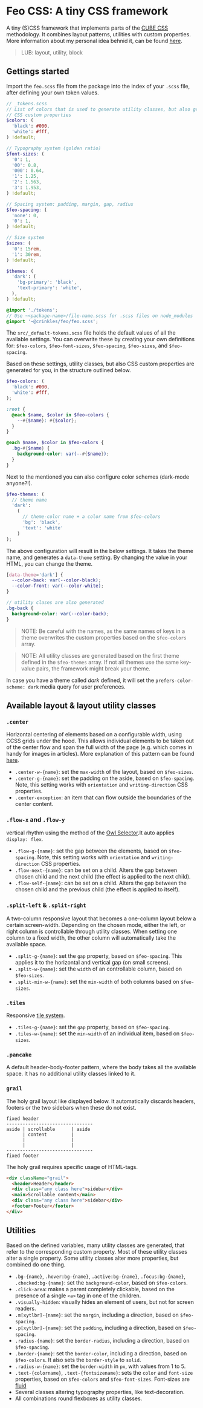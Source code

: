 # Feo CSS: A tiny CSS framework

A tiny (S)CSS framework that implements parts of the [CUBE CSS](https://cube.fyi) methodology. It combines layout patterns, utilities with custom properties. More information about my personal idea behnid it, can be found [here](https://crinkles.io/writing/my-css-architecture).

> LUB: layout, utility, block

## Gettings started

Import the `feo.scss` file from the package into the index of your `.scss` file, after defining your own token values.

```scss
// _tokens.scss
// List of colors that is used to generate utility classes, but also generate
// CSS custom properties
$colors: (
  'black': #000,
  'white': #fff,
) !default;

// Typography system (golden ratio)
$font-sizes: (
  '0': 1,
  '00': 0.8,
  '000': 0.64,
  '1': 1.25,
  '2': 1.563,
  '3': 1.953,
) !default;

// Spacing system: padding, margin, gap, radius
$feo-spacing: (
  'none': 0,
  '0': 1,
) !default;

// Size system
$sizes: (
  '0': 15rem,
  '1': 30rem,
) !default;

$themes: (
  'dark': (
    'bg-primary': 'black',
    'text-primary': 'white',
  ),
) !default;
```

```scss
@import './tokens';
// Use ~<package-name>/file-name.scss for .scss files on node_modules
@import '~@crinkles/feo/feo.scss';
```

The `src/_default-tokens.scss` file holds the default values of all the available settings. You can overwrite these by creating your own definitions for: `$feo-colors`, `$feo-font-sizes`, `$feo-spacing`, `$feo-sizes`, and `$feo-spacing`.

Based on these settings, utility classes, but also CSS custom properties are generated for you, in the structure outlined below.

```scss
$feo-colors: (
  'black': #000,
  'white': #fff,
);

:root {
  @each $name, $color in $feo-colors {
    --#{$name}: #{$color};
  }
}

@each $name, $color in $feo-colors {
  .bg-#{$name} {
    background-color: var(--#{$name});
  }
}
```

Next to the mentioned you can also configure color schemes (dark-mode anyone?!).

```scss
$feo-themes: (
  // theme name
  'dark':
    (
      // theme-color name + a color name from $feo-colors
      'bg': 'black',
      'text': 'white'
    )
);
```

The above configuration will result in the below settings. It takes the theme name, and generates a `data-theme` setting. By changing the value in your HTML, you can change the theme.

```scss
[data-theme='dark'] {
  --color-back: var(--color-black);
  --color-front: var(--color-white);
}

// utility clases are also generated
.bg-back {
  background-color: var(--color-back);
}
```

> NOTE: Be careful with the names, as the same names of keys in a theme overwrites the custom properties based on the `$feo-colors` array.

> NOTE: All utility classes are generated based on the first theme defined in the `$feo-themes` array. If not all themes use the same key-value pairs, the framework might break your theme.

In case you have a theme called _dark_ defined, it will set the `prefers-color-scheme: dark` media query for user preferences.

## Available layout & layout utility classes

### `.center`

Horizontal centering of elements based on a configurable width, using CCSS grids under the hood. This allows individual elements to be taken out of the center flow and span the full width of the page (e.g. which comes in handy for images in articles). More explanation of this pattern can be found [here](https://crinkles.io/writing/css-layout-patterns#dynamic-centered-layout).

- `.center-w-{name}`: set the `max-width` of the layout, based on `$feo-sizes`.
- `.center-g-{name}`: set the padding on the aside, based on `$feo-spacing`. Note, this setting works with `orientation` and `writing-direction` CSS properties.
- `.center-exception`: an item that can flow outside the boundaries of the center content.

### `.flow-x` and `.flow-y`

vertical rhythm using the method of the [Owl Selector](https://crinkles.io/writing/an-ode-to-the-css-owl-selector).It auto applies `display: flex`.

- `.flow-g-{name}`: set the gap between the elements, based on `$feo-spacing`. Note, this setting works with `orientation` and `writing-direction` CSS properties.
- `.flow-next-{name}`: can be set on a child. Alters the gap between chosen child and the next child (the effect is applied to the next child).
- `.flow-self-{name}`: can be set on a child. Alters the gap between the chosen child and the previous child (the effect is applied to itself).

### `.split-left` & `.split-right`

A two-column responsive layout that becomes a one-column layout below a certain screen-width. Depending on the chosen mode, either the left, or right column is controllable through utility classes. When setting one column to a fixed width, the other column will automatically take the available space.

- `.split-g-{name}`: set the `gap` property, based on `$feo-spacing`. This applies it to the horizontal and vertical gap (on small screens).
- `.split-w-{name}`: set the `width` of an controllable column, based on `$feo-sizes`.
- `.split-min-w-{name}`: set the `min-width` of both columns based on `$feo-sizes`.

### `.tiles`

Responsive [tile system](https://crinkles.io/writing/css-layout-patterns#responsive-multi-column-grid-system).

- `.tiles-g-{name}`: set the `gap` property, based on `$feo-spacing`.
- `.tiles-w-{name}`: set the `min-width` of an individual item, based on `$feo-sizes`.

### `.pancake`

A default header-body-footer pattern, where the body takes all the available space. It has no additional utility classes linked to it.

### `grail`

The holy grail layout like displayed below. It automatically discards headers, footers or the two sidebars when these do not exist.

```
fixed header
--------------------------------
aside | scrollable      | aside
      | content         |
      |                 |
      |                 |
--------------------------------
fixed footer
```

The holy grail requires specific usage of HTML-tags.

```html
<div className="grail">
  <header>Header</header>
  <div class="any class here">sidebar</div>
  <main>Scrollable content</main>
  <div class="any class here">sidebar</div>
  <footer>Footer</footer>
</div>
```

## Utilities

Based on the defined variables, many utility classes are generated, that refer to the corresponding custom property. Most of these utility classes alter a single property. Some utility classes alter more properties, but combined do one thing.

- `.bg-{name}`, `.hover:bg-{name}`, `.active:bg-{name}`, `.focus:bg-{name}`, `.checked:bg-{name}`: set the `background-color`, based on `$feo-colors`.
- `.click-area`: makes a parent completely clickable, based on the presence of a single `<a>` tag in one of the children.
- `.visually-hidden`: visually hides an element of users, but not for screen readers.
- `.m[xytlbr]-{name}`: set the `margin`, including a direction, based on `$feo-spacing`.
- `.p[xytlbr]-{name}`: set the `padding`, including a direction, based on `$feo-spacing`.
- `.radius-{name}`: set the `border-radius`, including a direction, based on `$feo-spacing`.
- `.border-{name}`: set the `border-color`, including a direction, based on `$feo-colors`. It also sets the `border-style` to `solid`.
- `.radius-w-{name}`: set the `border-width` in `px`, with values from 1 to 5.
- `.text-{colorname}`, `.text-{fontsizename}`: sets the `color` and `font-size` properties, based on `$feo-colors` and `$feo-font-sizes`. Font-sizes are [fluid](https://crinkles.io/writing/fluid-interfaces-using-css)
- Several classes altering typography properties, like text-decoration.
- All combinations round flexboxes as utility classes.
